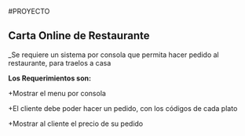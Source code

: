 #PROYECTO
## Carta Online de Restaurante

_Se requiere un sistema por consola que permita hacer pedido al restaurante, para traelos a casa

**Los Requerimientos son:**

+Mostrar el menu por consola

+El cliente debe poder hacer un pedido, con los códigos de cada plato

+Mostrar al cliente el precio de su pedido